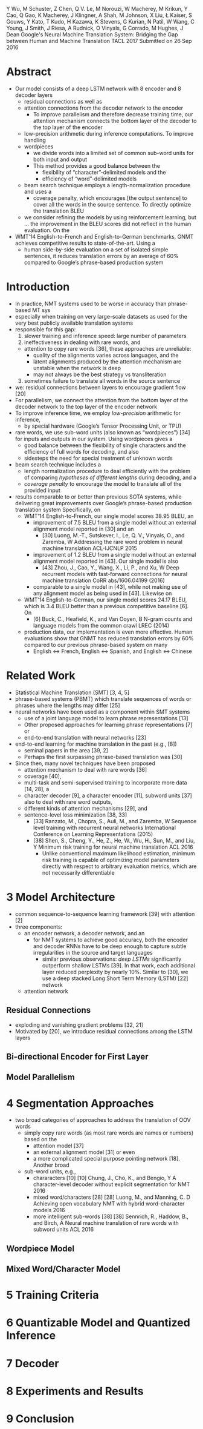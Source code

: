 Y Wu, M Schuster, Z Chen, Q V. Le, M Norouzi, W Macherey, M Krikun, Y Cao,
  Q Gao, K Macherey, J Klingner, A Shah, M Johnson, X Liu, Ł Kaiser, S Gouws,
  Y Kato, T Kudo, H Kazawa, K Stevens, G Kurian, N Patil, W Wang, C Young, J
  Smith, J Riesa, A Rudnick, O Vinyals, G Corrado, M Hughes, J Dean
Google's Neural Machine Translation System:
  Bridging the Gap between Human and Machine Translation
TACL 2017 Submitted on 26 Sep 2016

# Abstract

* Our model consists of a deep LSTM network with 8 encoder and 8 decoder layers
  * residual connections as well as
  * attention connections from the decoder network to the encoder
    * To improve parallelism and therefore decrease training time,
      our attention mechanism connects the bottom layer of the decoder
      to the top layer of the encoder
  * low-precision arithmetic during inference computations. To improve handling
  * wordpieces
    * we divide words into a limited set of common sub-word units
      for both input and output
    * This method provides a good balance between the
      * flexibility of “character”-delimited models and the
      * efficiency of “word”-delimited models
  * beam search technique employs a length-normalization procedure and uses a
    * coverage penalty, which encourages [the output sentence] to cover all the
      words in the source sentence. To directly optimize the translation BLEU
  * we consider refining the models by using reinforcement learning,
    but ... the improvement in the BLEU scores did not reflect in the human
    evaluation. On the
* WMT’14 English-to-French and English-to-German benchmarks, GNMT achieves
  competitive results to state-of-the-art. Using a
  * human side-by-side evaluation on a set of isolated simple sentences, it
    reduces translation errors by an average of 60% compared to Google’s
    phrase-based production system

# Introduction

* In practice, NMT systems used to be worse in accuracy than phrase-based MT sys
* especially when training on very large-scale datasets as used for the very
  best publicly available translation systems
* responsible for this gap:
  1. slower training and inference speed: large number of parameters
  2. ineffectiveness in dealing with rare words, and
    * attention to copy rare words [36], these approaches are unreliable:
      * quality of the alignments varies across languages, and the
      * latent alignments produced by the attention mechanism are unstable when
        the network is deep
      * may not always be the best strategy vs transliteration
  3. sometimes failure to translate all words in the source sentence
* we: residual connections between layers to encourage gradient flow [20]
* For parallelism, we connect the attention from the bottom layer of the
  decoder network to the top layer of the encoder network
* To improve inference time, we employ _low-precision_ arithmetic for inference,
  * by special hardware (Google’s Tensor Processing Unit, or TPU)
* rare words, we use sub-word units (also known as “wordpieces”) [34] for
  inputs and outputs in our system.  Using wordpieces gives a
  * good balance between the flexibility of single characters and the
    efficiency of full words for decoding, and also
  * sidesteps the need for special treatment of unknown words
* beam search technique includes a
  * length normalization procedure to deal efficiently with the problem of
    comparing _hypotheses of different lengths_ during decoding, and a
  * _coverage penalty_ to encourage the model to translate all of the provided
    input
* results comparable to or better than previous SOTA systems, while delivering
  great improvements over Google’s phrase-based production translation system
  Specifically, on
  * WMT’14 English-to-French, our single model scores 38.95 BLEU, an
    * improvement of 7.5 BLEU from a single model without an external
      alignment model reported in [30] and an
      * [30] Luong, M.-T., Sutskever, I., Le, Q. V., Vinyals, O., and Zaremba,
        W
        Addressing the rare word problem in neural machine translation
        ACL-IJCNLP 2015
    * improvement of 1.2 BLEU from a single model without an external
      alignment model reported in [43]. Our single model is also
      * [43] Zhou, J., Cao, Y., Wang, X., Li, P., and Xu, W
        Deep recurrent models with
          fast-forward connections for neural machine translation
        CoRR abs/1606.04199 (2016)
    * comparable to a single model in [43], while not making use of any
      alignment model as being used in [43]. Likewise on
  * WMT’14 English-to-German, our single model scores 24.17 BLEU, which is 3.4
    BLEU better than a previous competitive baseline [6]. On
    * [6] Buck, C., Heafield, K., and Van Ooyen, B
      N-gram counts and language models from the common crawl
      LREC (2014)
  * production data, our implementation is even more effective. Human
    evaluations show that GNMT has reduced translation errors by 60% compared
    to our previous phrase-based system on many
    * English ↔ French, English ↔ Spanish, and English ↔ Chinese

# Related Work

* Statistical Machine Translation (SMT) [3, 4, 5]
* phrase-based systems (PBMT) which translate sequences of words or phrases
  where the lengths may differ [25]
* neural networks have been used as a component within SMT systems
  * use of a joint language model to learn phrase representations [13]
  * Other proposed approaches for learning phrase representations [7] or
  * end-to-end translation with neural networks [23]
* end-to-end learning for machine translation in the past (e.g., [8])
  * seminal papers in the area [39, 2]
  * Perhaps the first surpassing phrase-based translation was [30]
* Since then, many novel techniques have been proposed
  * attention mechanism to deal with rare words [36]
  * coverage [40],
  * multi-task and semi-supervised training to incorporate more data [14, 28], a
  * character decoder [9], a character encoder [11], subword units [37] also
    to deal with rare word outputs,
  * different kinds of attention mechanisms [29], and
  * sentence-level loss minimization [38, 33]
    * [33] Ranzato, M., Chopra, S., Auli, M., and Zaremba, W
      Sequence level training with recurrent neural networks
      International Conference on Learning Representations (2015)
    * [38] Shen, S., Cheng, Y., He, Z., He, W., Wu, H., Sun, M., and Liu, Y
      Minimum risk training for neural machine translation
      ACL 2016
      * Unlike conventional maximum likelihood estimation, minimum risk
        training is capable of optimizing model parameters directly with
        respect to arbitrary evaluation metrics, which are not necessarily
        differentiable

# 3 Model Architecture

* common sequence-to-sequence learning framework [39] with attention [2]
* three components:
  * an encoder network, a decoder network, and an
    * for NMT systems to achieve good accuracy, both the encoder and decoder
      RNNs have to be deep enough to capture subtle irregularities in the
      source and target languages
      * similar previous observations: _deep LSTMs_ significantly outperform
        shallow LSTMs [39].  In that work, each additional layer reduced
        perplexity by nearly 10%.  Similar to [30], we use a deep stacked Long
        Short Term Memory (LSTM) [22] network
  * attention network


## Residual Connections

* exploding and vanishing gradient problems [32, 21]
* Motivated by [20], we introduce residual connections among the LSTM layers

## Bi-directional Encoder for First Layer

## Model Parallelism

# 4 Segmentation Approaches

* two broad categories of approaches to address the translation of OOV words
  * simply copy rare words (as most rare words are names or numbers) based on the
    * attention model [37]
    * an external alignment model [31] or even
    * a more complicated special purpose pointing network [18].  Another broad
  * sub-word units, e.g.,
    * chararacters [10]
      [10] Chung, J., Cho, K., and Bengio, Y
      A character-level decoder without explicit segmentation for NMT
      2016
    * mixed word/characters [28]
      [28] Luong, M., and Manning, C. D
      Achieving open vocabulary NMT with hybrid word-character models
      2016
    * more intelligent sub-words [38]
      [38] Sennrich, R., Haddow, B., and Birch, A
      Neural machine translation of rare words with subword units
      ACL 2016

## Wordpiece Model

## Mixed Word/Character Model

# 5 Training Criteria

# 6 Quantizable Model and Quantized Inference

# 7 Decoder

# 8 Experiments and Results

# 9 Conclusion
